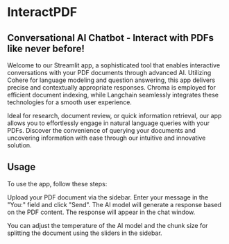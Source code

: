 
# InteractPDF

## Conversational AI Chatbot - Interact with PDFs like never before!

Welcome to our Streamlit app, a sophisticated tool that enables interactive conversations with your PDF documents through advanced AI. Utilizing Cohere for language modeling and question answering, this app delivers precise and contextually appropriate responses. Chroma is employed for efficient document indexing, while Langchain seamlessly integrates these technologies for a smooth user experience.

Ideal for research, document review, or quick information retrieval, our app allows you to effortlessly engage in natural language queries with your PDFs. Discover the convenience of querying your documents and uncovering information with ease through our intuitive and innovative solution.

## Usage

To use the app, follow these steps:

Upload your PDF document via the sidebar.
Enter your message in the "You:" field and click "Send".
The AI model will generate a response based on the PDF content.
The response will appear in the chat window.

You can adjust the temperature of the AI model and the chunk size for splitting the document using the sliders in the sidebar.

